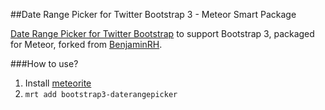 ##Date Range Picker for Twitter Bootstrap 3 - Meteor Smart Package

[Date Range Picker for Twitter Bootstrap](https://github.com/dangrossman/bootstrap-daterangepicker) to support Bootstrap 3, packaged for Meteor, forked from [BenjaminRH](https://github.com/BenjaminRH/meteor-bootstrap-daterangepicker).

###How to use?

1. Install [meteorite](https://github.com/oortcloud/meteorite)
2. `mrt add bootstrap3-daterangepicker`
